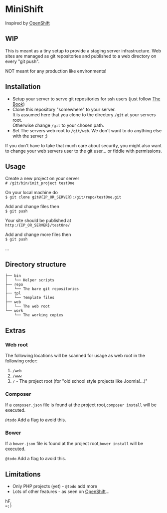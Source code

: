 # MiniShift

Inspired by [OpenShift](https://www.openshift.com/)

## WIP

This is meant as a tiny setup to provide a staging server infrastructure. Web sites are managed as git repositories and published to a web directory on every "git push".

NOT meant for any production like environments!

## Installation

* Setup your server to serve git repositories for ssh users (just follow [The Book](https://git-scm.com/book/en/v2/Git-on-the-Server-Setting-Up-the-Server))
* Clone this repository "somewhere" to your server.<br />
It is assumed here that you clone to the directory `/git` at your servers root.<br />
Otherwise change `/git` to your chosen path.
* Set The servers web root to `/git/web`. We don't want to do anything else with the server ;)

If you don't have to take that much care about security, you might also want to change your web servers user to the git user... or fiddle with permissions.

## Usage

Create a new project on your server<br />
`# /git/bin/init_project testOne`

On your local machine do<br />
`$ git clone git@{IP_OR_SERVER}:/git/repo/testOne.git`

Add and change files then<br />
`$ git push`

Your site should be published at<br /> 
`http:/{IP_OR_SERVER}/testOne/`

Add and change more files then<br />
`$ git push`

...

## Directory structure
```
├── bin
│   └── Helper scripts
├── repo
│   └── The bare git repositories
├── tpl
│   └── Template files
├── web
│   └── The web root
└── work
    └── The working copies
```

## Extras

### Web root

The following locations will be scanned for usage as web root in the following order:

1. `/web`
1. `/www`
1. `/` - The project root (for "old school style projects like Joomla!...)"

### Composer

If a `composer.json` file is found at the project root,`composer install` will be executed.

`@todo` Add a flag to avoid this.

### Bower

If a `bower.json` file is found at the project root,`bower install` will be executed.

`@todo` Add a flag to avoid this.

## Limitations

* Only PHP projects (yet) - `@todo` add more
* Lots of other features - as seen on [OpenShift](https://www.openshift.com/)...

hF,<br />
`=;)`
